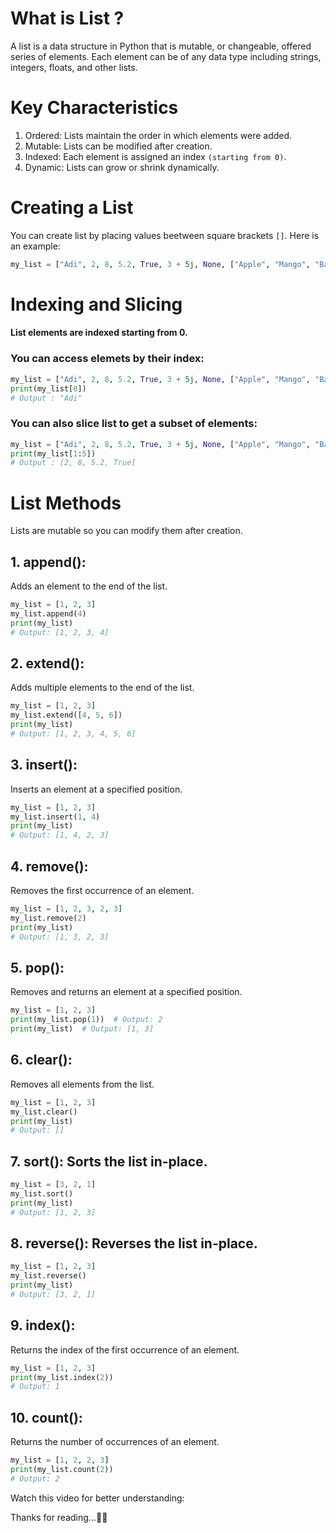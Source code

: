 # What is List ?
A list is a data structure in Python that is mutable, or changeable, offered series of elements. Each element can be of any data type including strings, integers, floats, and other lists.


# Key Characteristics
1. Ordered: Lists maintain the order in which elements were added.
2. Mutable: Lists can be modified after creation.
3. Indexed: Each element is assigned an index `(starting from 0)`.
4. Dynamic: Lists can grow or shrink dynamically.

# Creating a List
You can create list by placing values beetween square brackets `[]`. Here is an example:

```python
my_list = ["Adi", 2, 8, 5.2, True, 3 + 5j, None, ["Apple", "Mango", "Banana"]]
```

# Indexing and Slicing
#### List elements are indexed starting from 0. 

### You can access elemets by their index:

```python
my_list = ["Adi", 2, 8, 5.2, True, 3 + 5j, None, ["Apple", "Mango", "Banana"]]
print(my_list[0])
# Output : "Adi"
```

### You can also slice list to get a subset of elements:

```python
my_list = ["Adi", 2, 8, 5.2, True, 3 + 5j, None, ["Apple", "Mango", "Banana"]]
print(my_list[1:5])
# Output : [2, 8, 5.2, True]
```

# List Methods
Lists are mutable so you can modify them after creation.

## 1. append(): 
Adds an element to the end of the list.

```python
my_list = [1, 2, 3]
my_list.append(4)
print(my_list)  
# Output: [1, 2, 3, 4]
```



## 2. extend(): 

Adds multiple elements to the end of the list.

```python
my_list = [1, 2, 3]
my_list.extend([4, 5, 6])
print(my_list)  
# Output: [1, 2, 3, 4, 5, 6]
```

## 3. insert(): 
Inserts an element at a specified position.

```python
my_list = [1, 2, 3]
my_list.insert(1, 4)
print(my_list)  
# Output: [1, 4, 2, 3]
```


## 4. remove(): 
Removes the first occurrence of an element.

```python
my_list = [1, 2, 3, 2, 3]
my_list.remove(2)
print(my_list)  
# Output: [1, 3, 2, 3]

```

## 5. pop(): 
Removes and returns an element at a specified position.


```python
my_list = [1, 2, 3]
print(my_list.pop(1))  # Output: 2
print(my_list)  # Output: [1, 3]
```


## 6. clear(): 
Removes all elements from the list.

```python
my_list = [1, 2, 3]
my_list.clear()
print(my_list)  
# Output: []
```

## 7. sort(): Sorts the list in-place.

```python
my_list = [3, 2, 1]
my_list.sort()
print(my_list)  
# Output: [1, 2, 3]
```

## 8. reverse(): Reverses the list in-place.

```python
my_list = [1, 2, 3]
my_list.reverse()
print(my_list)  
# Output: [3, 2, 1]
```

## 9. index(): 
Returns the index of the first occurrence of an element.

```python
my_list = [1, 2, 3]
print(my_list.index(2))  
# Output: 1
```

## 10. count(): 
Returns the number of occurrences of an element.

```python
my_list = [1, 2, 2, 3]
print(my_list.count(2))  
# Output: 2
```

Watch this video for better understanding:

Thanks for reading...💝💝 